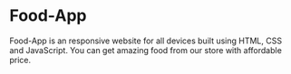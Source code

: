 # Food-App
Food-App is an responsive website for all devices built using HTML, CSS and JavaScript.
You can get amazing food from our store with affordable price.
